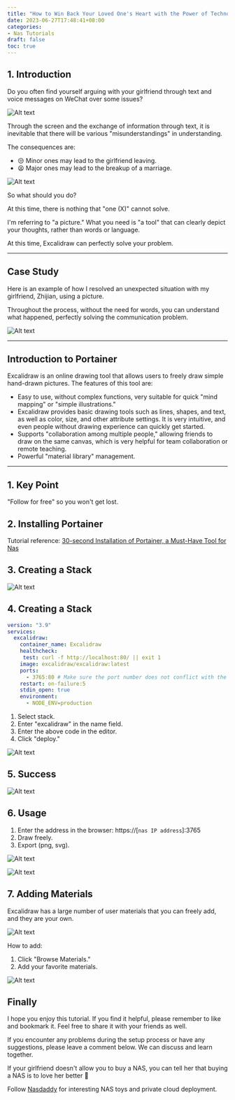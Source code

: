 ```yaml
---
title: "How to Win Back Your Loved One's Heart with the Power of Technology: I Used Excalidraw to Make Her Understand My Heart"
date: 2023-06-27T17:48:41+08:00
categories:
- Nas Tutorials
draft: false
toc: true
---
```


## 1. Introduction

Do you often find yourself arguing with your girlfriend through text and voice messages on WeChat over some issues?

![Alt text](https://img-nasdaddy.liuxingoo.cn/img/202305291425520.gif "Pic")

Through the screen and the exchange of information through text, it is inevitable that there will be various "misunderstandings" in understanding.

The consequences are:

- 😒 Minor ones may lead to the girlfriend leaving.
- 😫 Major ones may lead to the breakup of a marriage.

![Alt text](https://img-nasdaddy.liuxingoo.cn/img/202305291422135.png "Pic")

So what should you do?

At this time, there is nothing that "one (X)" cannot solve.

I'm referring to "a picture." What you need is "a tool" that can clearly depict your thoughts, rather than words or language.

At this time, Excalidraw can perfectly solve your problem.

---

## Case Study

Here is an example of how I resolved an unexpected situation with my girlfriend, Zhijian, using a picture.

Throughout the process, without the need for words, you can understand what happened, perfectly solving the communication problem.

![Alt text](https://img-nasdaddy.liuxingoo.cn/img/202305291435555.png "Pic")

---

## Introduction to Portainer

Excalidraw is an online drawing tool that allows users to freely draw simple hand-drawn pictures. The features of this tool are:

- Easy to use, without complex functions, very suitable for quick "mind mapping" or "simple illustrations."
- Excalidraw provides basic drawing tools such as lines, shapes, and text, as well as color, size, and other attribute settings. It is very intuitive, and even people without drawing experience can quickly get started.
- Supports "collaboration among multiple people," allowing friends to draw on the same canvas, which is very helpful for team collaboration or remote teaching.
- Powerful "material library" management.

---

## 1. Key Point

"Follow for free" so you won't get lost.

## 2. Installing Portainer

Tutorial reference:
[30-second Installation of Portainer, a Must-Have Tool for Nas](/how-to-install-portainer-in-nas/)

## 3. Creating a Stack

![Alt text](https://mariushosting.com/wp-content/uploads/2022/08/1-Synology-Portainer-Add-Stack.png "Pic")

## 4. Creating a Stack

```yaml
version: "3.9"
services:
  excalidraw:
    container_name: Excalidraw
    healthcheck:
     test: curl -f http://localhost:80/ || exit 1
    image: excalidraw/excalidraw:latest
    ports:
      - 3765:80 # Make sure the port number does not conflict with the original one
    restart: on-failure:5
    stdin_open: true
    environment:
      - NODE_ENV=production
```

1. Select stack.
2. Enter "excalidraw" in the name field.
3. Enter the above code in the editor.
4. Click "deploy."

![Alt text](https://img-nasdaddy.liuxingoo.cn/img/202305291442842.png "Pic")

## 5. Success

![Alt text](https://mariushosting.com/wp-content/uploads/2023/02/Excalidraw-Synology-NAS-Set-up-3.png "Pic")

## 6. Usage

1. Enter the address in the browser: https://[`nas IP address`]:3765
2. Draw freely.
3. Export (png, svg).

![Alt text](https://img-nasdaddy.liuxingoo.cn/img/202305291454803.png "Pic")

![Alt text](https://img-nasdaddy.liuxingoo.cn/img/202305291454150.png "Pic")

## 7. Adding Materials

Excalidraw has a large number of user materials that you can freely add, and they are your own.

![Alt text](https://img-nasdaddy.liuxingoo.cn/img/202305291455876.png "Pic")

How to add:

1. Click "Browse Materials."
2. Add your favorite materials.

![Alt text](https://img-nasdaddy.liuxingoo.cn/img/202305291455833.png "Pic")

## Finally

I hope you enjoy this tutorial. If you find it helpful, please remember to like and bookmark it. Feel free to share it with your friends as well.

If you encounter any problems during the setup process or have any suggestions, please leave a comment below. We can discuss and learn together.

If your girlfriend doesn't allow you to buy a NAS, you can tell her that buying a NAS is to love her better 🤣

Follow [Nasdaddy](https://nasdaddy.com) for interesting NAS toys and private cloud deployment.
